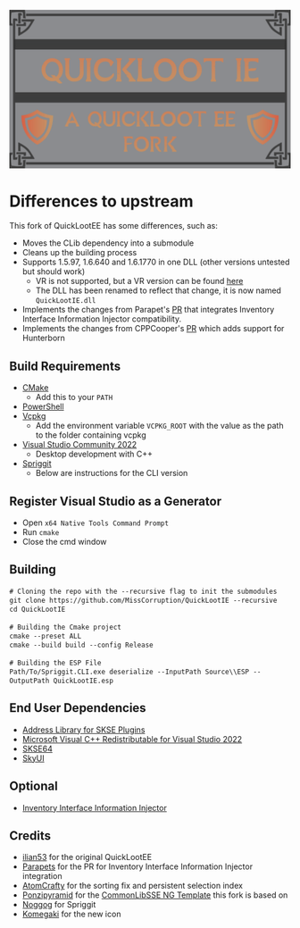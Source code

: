 ![image](.github/docs/QuickLootIE.png)
# Differences to upstream

This fork of QuickLootEE has some differences, such as:

- Moves the CLib dependency into a submodule
- Cleans up the building process
- Supports 1.5.97, 1.6.640 and 1.6.1770 in one DLL (other versions untested but should work)
	- VR is not supported, but a VR version can be found [here](https://www.nexusmods.com/skyrimspecialedition/mods/102094)
	- The DLL has been renamed to reflect that change, it is now named `QuickLootIE.dll`
- Implements the changes from Parapet's [PR](https://github.com/Eloquence4/QuickLootEE/pull/5) that integrates Inventory Interface Information Injector compatibility.
- Implements the changes from CPPCooper's [PR](https://github.com/Eloquence4/QuickLootEE/pull/3) which adds support for Hunterborn

## Build Requirements
* [CMake](https://cmake.org/)
	* Add this to your `PATH`
* [PowerShell](https://github.com/PowerShell/PowerShell/releases/latest)
* [Vcpkg](https://github.com/microsoft/vcpkg)
	* Add the environment variable `VCPKG_ROOT` with the value as the path to the folder containing vcpkg
* [Visual Studio Community 2022](https://visualstudio.microsoft.com/)
	* Desktop development with C++
* [Spriggit](https://github.com/Mutagen-Modding/Spriggit)
	* Below are instructions for the CLI version

## Register Visual Studio as a Generator
* Open `x64 Native Tools Command Prompt`
* Run `cmake`
* Close the cmd window

## Building
```
# Cloning the repo with the --recursive flag to init the submodules
git clone https://github.com/MissCorruption/QuickLootIE --recursive
cd QuickLootIE

# Building the Cmake project
cmake --preset ALL
cmake --build build --config Release

# Building the ESP File
Path/To/Spriggit.CLI.exe deserialize --InputPath Source\\ESP --OutputPath QuickLootIE.esp
```


## End User Dependencies
* [Address Library for SKSE Plugins](https://www.nexusmods.com/skyrimspecialedition/mods/32444)
* [Microsoft Visual C++ Redistributable for Visual Studio 2022](https://learn.microsoft.com/en-us/cpp/windows/latest-supported-vc-redist?view=msvc-170)
* [SKSE64](https://skse.silverlock.org/)
* [SkyUI](https://www.nexusmods.com/skyrimspecialedition/mods/12604)
## Optional
* [Inventory Interface Information Injector](https://www.nexusmods.com/skyrimspecialedition/mods/85702)

## Credits
* [ilian53](https://github.com/Eloquence4) for the original QuickLootEE
* [Parapets](https://github.com/Exit-9B) for the PR for Inventory Interface Information Injector integration
* [AtomCrafty](https://github.com/AtomCrafty) for the sorting fix and persistent selection index
* [Ponzipyramid](https://github.com/ponzipyramid) for the [CommonLibSSE NG Template](https://github.com/ponzipyramid/CommonLibSSE-NG-Template) this fork is based on
* [Noggog](https://github.com/Noggog) for Spriggit
* [Komegaki](https://github.com/Komegaki) for the new icon

